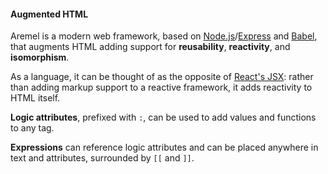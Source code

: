 #### Augmented HTML

Aremel is a modern web framework, based on [Node.js](https://nodejs.dev)/[Express](http://expressjs.com) and [Babel](https://babeljs.io/), that augments HTML adding support for **reusability**, **reactivity**, and **isomorphism**.

As a language, it can be thought of as the opposite of [React's JSX](https://reactjs.org/docs/introducing-jsx.html): rather than adding markup support to a reactive framework, it adds reactivity to HTML itself.

**Logic attributes**, prefixed with `:`, can be used to add values and functions to any tag.

**Expressions** can reference logic attributes and can be placed anywhere in text and attributes, surrounded by `[[` and `]]`.
